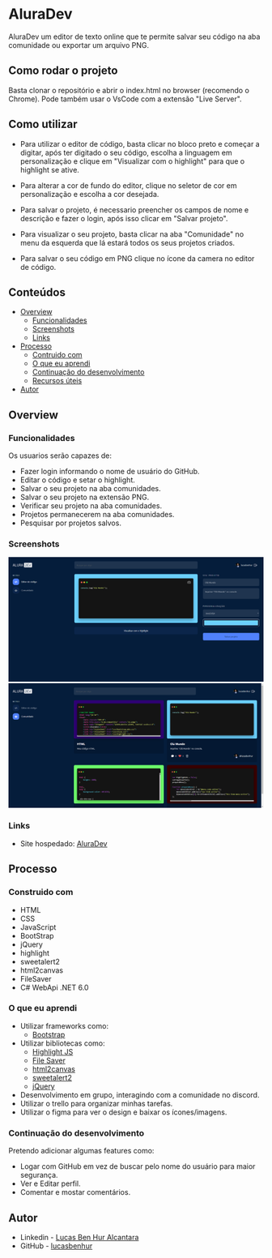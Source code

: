 # AluraDev
AluraDev um editor de texto online que te permite salvar seu código na aba comunidade ou exportar um arquivo PNG.

## Como rodar o projeto

Basta clonar o repositório e abrir o index.html no browser (recomendo o Chrome). Pode também usar o VsCode com a extensão "Live Server".

## Como utilizar

 - Para utilizar o editor de código, basta clicar no bloco preto e começar a digitar, após ter digitado o seu código, escolha a linguagem em personalização e clique em "Visualizar com o highlight" para que o highlight se ative.

 - Para alterar a cor de fundo do editor, clique no seletor de cor em personalização e escolha a cor desejada. 
 
 - Para salvar o projeto, é necessario preencher os campos de nome e descrição e fazer o login, após isso clicar em "Salvar projeto". 

 - Para visualizar o seu projeto, basta clicar na aba "Comunidade" no menu da esquerda que lá estará todos os seus projetos criados.

 - Para salvar o seu código em PNG clique no ícone da camera no editor de código.

## Conteúdos

- [Overview](#overview)
  - [Funcionalidades](#funcionalidades)
  - [Screenshots](#screenshots)
  - [Links](#links)
- [Processo](#processo)
  - [Contruido com](#construido-com)
  - [O que eu aprendi](#oque-eu-aprendi)
  - [Continuação do desenvolvimento](#continuacao-do-desenvolvimento)
  - [Recursos úteis](#recursos-uteis)
- [Autor](#autor)

## Overview

### Funcionalidades

Os usuarios serão capazes de:

- Fazer login informando o nome de usuário do GitHub.
- Editar o código e setar o highlight.
- Salvar o seu projeto na aba comunidades.
- Salvar o seu projeto na extensão PNG.
- Verificar seu projeto na aba comunidades.
- Projetos permanecerem na aba comunidades.
- Pesquisar por projetos salvos.

### Screenshots

![](./public/print_editor.png)
![](./public/print_comunidade.png)

### Links

- Site hospedado: [AluraDev](https://lucasbenhur.github.io/aluradev)

## Processo

### Construido com

- HTML
- CSS
- JavaScript
- BootStrap
- jQuery
- highlight
- sweetalert2
- html2canvas
- FileSaver
- C# WebApi .NET 6.0

### O que eu aprendi

- Utilizar frameworks como:
  - [Bootstrap](https://getbootstrap.com)
- Utilizar bibliotecas como:
  - [Highlight JS](https://highlightjs.org)
  - [File Saver](https://github.com/eligrey/FileSaver.js)
  - [html2canvas](https://html2canvas.hertzen.com)
  - [sweetalert2](https://sweetalert2.github.io)
  - [jQuery](https://jquery.com)
- Desenvolvimento em grupo, interagindo com a comunidade no discord.
- Utilizar o trello para organizar minhas tarefas.
- Utilizar o figma para ver o design e baixar os ícones/imagens.

### Continuação do desenvolvimento

Pretendo adicionar algumas features como:

- Logar com GitHub em vez de buscar pelo nome do usuário para maior segurança.
- Ver e Editar perfil.
- Comentar e mostar comentários.

## Autor

- Linkedin - [Lucas Ben Hur Alcantara](https://www.linkedin.com/in/lucas-ben-hur-alcantara-46042990)
- GitHub - [lucasbenhur](https://github.com/lucasbenhur)
